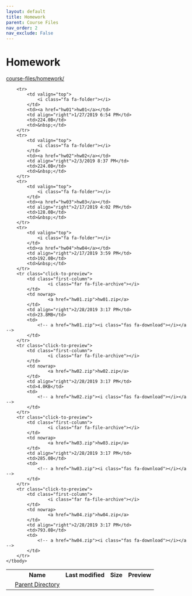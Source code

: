 ```yaml
---
layout: default
title: Homework
parent: Course Files
nav_order: 2
nav_exclude: False
---
```


# Homework

[course-files/homework/](.)

<table class="tbl-files">
    <tbody>
        <tr>
            <th valign="top"></th>
            <th>Name</th>
            <th>Last modified</th>
            <th>Size</th>
            <th>Preview</th>
        </tr>
        <tr>
            <td valign="top">
                <i class="fa fa-folder-open"></i>
            </td>
            <td><a href="../">Parent Directory</a></td>
            <td>&nbsp;</td>
            <td>&nbsp;</td>
            <td>&nbsp;</td>
        </tr>

        <tr>
            <td valign="top">
                <i class="fa fa-folder"></i>
            </td>
            <td><a href="hw01">hw01</a></td>
            <td align="right">1/27/2019 6:54 PM</td>
            <td>224.0B</td>
            <td>&nbsp;</td>
        </tr>
        <tr>
            <td valign="top">
                <i class="fa fa-folder"></i>
            </td>
            <td><a href="hw02">hw02</a></td>
            <td align="right">2/3/2019 8:37 PM</td>
            <td>224.0B</td>
            <td>&nbsp;</td>
        </tr>
        <tr>
            <td valign="top">
                <i class="fa fa-folder"></i>
            </td>
            <td><a href="hw03">hw03</a></td>
            <td align="right">2/17/2019 4:02 PM</td>
            <td>128.0B</td>
            <td>&nbsp;</td>
        </tr>
        <tr>
            <td valign="top">
                <i class="fa fa-folder"></i>
            </td>
            <td><a href="hw04">hw04</a></td>
            <td align="right">2/17/2019 3:59 PM</td>
            <td>192.0B</td>
            <td>&nbsp;</td>
        </tr>
        <tr class="click-to-preview">
            <td class="first-column">
                    <i class="far fa-file-archive"></i>
            </td>
            <td nowrap>
                    <a href="hw01.zip">hw01.zip</a>
            </td>
            <td align="right">2/28/2019 3:17 PM</td>
            <td>23.8MB</td>
            <td>
                <!-- a href="hw01.zip"><i class="fas fa-download"></i></a -->
            </td>
        </tr>
        <tr class="click-to-preview">
            <td class="first-column">
                    <i class="far fa-file-archive"></i>
            </td>
            <td nowrap>
                    <a href="hw02.zip">hw02.zip</a>
            </td>
            <td align="right">2/28/2019 3:17 PM</td>
            <td>4.0KB</td>
            <td>
                <!-- a href="hw02.zip"><i class="fas fa-download"></i></a -->
            </td>
        </tr>
        <tr class="click-to-preview">
            <td class="first-column">
                    <i class="far fa-file-archive"></i>
            </td>
            <td nowrap>
                    <a href="hw03.zip">hw03.zip</a>
            </td>
            <td align="right">2/28/2019 3:17 PM</td>
            <td>285.0B</td>
            <td>
                <!-- a href="hw03.zip"><i class="fas fa-download"></i></a -->
            </td>
        </tr>
        <tr class="click-to-preview">
            <td class="first-column">
                    <i class="far fa-file-archive"></i>
            </td>
            <td nowrap>
                    <a href="hw04.zip">hw04.zip</a>
            </td>
            <td align="right">2/28/2019 3:17 PM</td>
            <td>793.0B</td>
            <td>
                <!-- a href="hw04.zip"><i class="fas fa-download"></i></a -->
            </td>
        </tr>
    </tbody>
</table>

